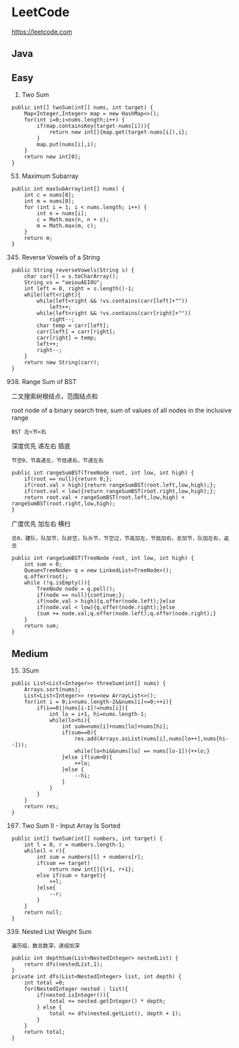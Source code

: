 # LeetCode

https://leetcode.com

## Java

## Easy

1. Two Sum
```
public int[] twoSum(int[] nums, int target) {
    Map<Integer,Integer> map = new HashMap<>();
    for(int i=0;i<nums.length;i++) {
        if(map.containsKey(target-nums[i])){
            return new int[]{map.get(target-nums[i]),i};
        }
        map.put(nums[i],i);
    }
    return new int[0];
}
```

53. Maximum Subarray
```
public int maxSubArray(int[] nums) {
    int c = nums[0];
    int m = nums[0];
    for (int i = 1; i < nums.length; i++) {
        int n = nums[i];
        c = Math.max(n, n + c);
        m = Math.max(m, c);
    }
    return m;
}
```

345. Reverse Vowels of a String
```
public String reverseVowels(String s) {
    char carr[] = s.toCharArray();
    String vs = "aeiouAEIOU";
    int left = 0, right = s.length()-1;
    while(left<right){
        while(left<right && !vs.contains(carr[left]+""))
            left++;
        while(left<right && !vs.contains(carr[right]+""))
            right--;
        char temp = carr[left];
        carr[left] = carr[right];
        carr[right] = temp;
        left++;
        right--;
    }
    return new String(carr);
}
```

938. Range Sum of BST

二叉搜索树根结点，范围结点和

root node of a binary search tree, sum of values of all nodes in the inclusive range

```BST 左<节<右```

深度优先 递左右 插底

```节空0，节高递左，节低递右，节递左右```

```
public int rangeSumBST(TreeNode root, int low, int high) {
    if(root == null){return 0;};
    if(root.val > high){return rangeSumBST(root.left,low,high);};
    if(root.val < low){return rangeSumBST(root.right,low,high);};
    return root.val + rangeSumBST(root.left,low,high) + rangeSumBST(root.right,low,high);
}
```

广度优先 加左右 横扫

```总0，建队，队加节，队非空，队头节，节空过，节高加左，节低加右，总加节，队加左右，返总```

```
public int rangeSumBST(TreeNode root, int low, int high) {
    int sum = 0;
    Queue<TreeNode> q = new LinkedList<TreeNode>();
    q.offer(root);
    while (!q.isEmpty()){
        TreeNode node = q.poll();
        if(node == null){continue;};
        if(node.val > high){q.offer(node.left);}else
        if(node.val < low){q.offer(node.right);}else
        {sum += node.val;q.offer(node.left);q.offer(node.right);}
    }
    return sum;
}
```

## Medium

15. 3Sum
```
public List<List<Integer>> threeSum(int[] nums) {
    Arrays.sort(nums);
    List<List<Integer>> res=new ArrayList<>();
    for(int i = 0;i<nums.length-2&&nums[i]<=0;++i){
        if(i==0||nums[i-1]!=nums[i]){
            int lo = i+1, hi=nums.length-1;
            while(lo<hi){
                int sum=nums[i]+nums[lo]+nums[hi];
                if(sum==0){
                    res.add(Arrays.asList(nums[i],nums[lo++],nums[hi--]));
                    while(lo<hi&&nums[lo] == nums[lo-1]){++lo;}
                }else if(sum<0){
                    ++lo;
                }else {
                    --hi;
                }
            }
        }
    }
    return res;
}
```

167. Two Sum II - Input Array Is Sorted
```
public int[] twoSum(int[] numbers, int target) {
    int l = 0, r = numbers.length-1;
    while(l < r){
        int sum = numbers[l] + numbers[r];
        if(sum == target)
            return new int[]{l+1, r+1};
        else if(sum < target){
            ++l;
        }else{
            --r;
        }
    }
    return null;
}
```

339. Nested List Weight Sum

```遍历组，数总数深，递组加深```

```
public int depthSum(List<NestedInteger> nestedList) {
    return dfs(nestedList,1);
}
private int dfs(List<NestedInteger> list, int depth) {
    int total =0;
    for(NestedInteger nested : list){
        if(nested.isInteger()){
            total += nested.getInteger() * depth;
        } else {
            total += dfs(nested.getList(), depth + 1);
        }
    }
    return total;
}
```
